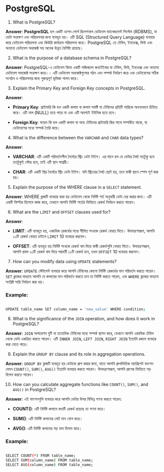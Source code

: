 # PostgreSQL

1. What is PostgreSQL?

**Answer**: **PostgreSQL** হল একটি ওপেন সোর্স রিলেশনাল ডেটাবেস ম্যানেজমেন্ট সিস্টেম (RDBMS), যা ডেটা সংরক্ষণ এবং পরিচালনার জন্য ব্যবহৃত হয়। এটি SQL (Structured Query Language) ব্যবহার করে ডেটাবেস পরিচালনা এবং কিউরি কার্যক্রম পরিচালনা করে। PostgreSQL তে টেবিল, ইনডেক্স, ভিউ এবং অন্যান্য ডেটাবেস অবজেক্ট সহ অনেক উন্নত বৈশিষ্ট্য রয়েছে।

2. What is the purpose of a database schema in PostgreSQL?

**Answer**: PostgreSQL-এ ডেটাবেস স্কিমা একটি লজিক্যাল কনটেইনার যা টেবিল, ভিউ, ইনডেক্স এবং অন্যান্য ডেটাবেস অবজেক্ট সংরক্ষণ করে।। এটি ডেটাবেস অবজেক্টগুলোর গঠন এবং সম্পর্ক নির্ধারণ করে এবং ডেটাবেসের সঠিক সংগঠন ও পরিচালনার জন্য গুরুত্বপূর্ণ ভূমিকা পালন করে।

3. Explain the Primary Key and Foreign Key concepts in PostgreSQL.

**Answer**:

 * **Primary Key**: প্রাইমারি কি হল একটি কলাম বা কলাম সমষ্টি যা টেবিলের প্রতিটি সারিকে অনন্যভাবে চিহ্নিত করে। এটি নাল (NULL) হতে পারে না এবং এটি অবশ্যই ইউনিক হতে হবে।

 * **Foreign Key**: ফরেন কি হল একটি কলাম যা অন্য টেবিলের প্রাইমারি কির সাথে সম্পর্কিত থাকে, যা ডেটাবেসের মধ্যে সম্পর্ক তৈরি করে।

4. What is the difference between the ```VARCHAR``` and ```CHAR``` data types?

**Answer**:

* **VARCHAR**: এটি একটি পরিবর্তনশীল দৈর্ঘ্যের স্ট্রিং ডেটা টাইপ। এর মানে হল যে ডেটার দৈর্ঘ্য যতটুকু হবে ততটুকুই স্টোর হবে, তাই এটি স্থান সাশ্রয়ী।

* **CHAR**: এটি একটি স্থির দৈর্ঘ্যের স্ট্রিং ডেটা টাইপ। যদি স্ট্রিংয়ের দৈর্ঘ্য ছোট হয়, তবে বাকী স্থানে স্পেস পূর্ণ করা হয়।

5. Explain the purpose of the WHERE clause in a ```SELECT``` statement.

**Answer**: WHERE ক্লজটি ব্যবহার করা হয় ডেটাবেস থেকে নির্দিষ্ট শর্ত অনুযায়ী ডেটা বের করার জন্য। এটি একটি ফিল্টার হিসেবে কাজ করে, যেখানে আপনি নির্দিষ্ট শর্তের ভিত্তিতে রেকর্ড নির্বাচন করতে পারেন।

6. What are the ```LIMIT``` and ```OFFSET``` clauses used for?

**Answer**:

* **LIMIT**: এটি ব্যবহৃত হয়, একাধিক রেকর্ডের মধ্যে সীমিত সংখ্যক রেকর্ড ফেরত দিতে। উদাহরণস্বরূপ, আপনি ১০টি রেকর্ড ফেরত চাইলে ```LIMIT``` 10 ব্যবহার করবেন।

* **OFFSET**: এটি ব্যবহৃত হয় নির্দিষ্ট সংখ্যক রেকর্ড বাদ দিয়ে বাকী রেকর্ডগুলি ফেরত দিতে। উদাহরণস্বরূপ, আপনি প্রথম ১০টি রেকর্ড বাদ দিয়ে পরবর্তী ১০টি রেকর্ড চান, তখন ```OFFSET``` 10 ব্যবহার করবেন।


7. How can you modify data using ```UPDATE``` statements?

**Answer**: ```UPDATE``` স্টেটমেন্ট ব্যবহার করে আপনি টেবিলের কোনো নির্দিষ্ট রেকর্ডের মান পরিবর্তন করতে পারেন। ```SET``` ক্লজের মাধ্যমে আপনি যে কলামের মান পরিবর্তন করতে চান তা নির্দিষ্ট করতে পারেন, এবং ```WHERE``` ক্লজের মাধ্যমে সংশ্লিষ্ট সারি নির্বাচন করা হয়।

### Example:

``` bash

UPDATE table_name SET column_name = 'new_value' WHERE condition;

```

8. What is the significance of the ```JOIN``` operation, and how does it work in PostgreSQL?

**Answer**: ```JOIN``` অপারেশন দুটি বা ততোধিক টেবিলের মধ্যে সম্পর্ক স্থাপন করে, যেখানে আপনি একাধিক টেবিল থেকে ডেটা একত্রিত করতে পারেন। এটি ```INNER JOIN```, ```LEFT JOIN```, ```RIGHT JOIN``` ইত্যাদি রকমে ব্যবহার করা যেতে পারে।

9. Explain the ```GROUP BY``` clause and its role in aggregation operations.

**Answer**: ```GROUP BY``` ক্লজটি ব্যবহৃত হয় ডেটাকে গ্রুপ করার জন্য, যাতে আপনি গ্রুপভিত্তিক অ্যাগ্রিগেট ফাংশন যেমন ```COUNT()```, ```SUM()```, ```AVG()``` ইত্যাদি ব্যবহার করতে পারেন। উদাহরণস্বরূপ, আপনি গ্রুপের ভিত্তিতে গড় হিসাব করতে পারেন।

10. How can you calculate aggregate functions like ```COUNT()```, ```SUM()```, and ```AVG()``` in PostgreSQL?

**Answer**: এই ফাংশনগুলি ব্যবহার করে আপনি ডেটার উপর বিভিন্ন গণনা করতে পারেন:

* **COUNT()**: এটি নির্দিষ্ট কলামে কতটি রেকর্ড রয়েছে তা গণনা করে।

* **SUM()**: এটি নির্দিষ্ট কলামের মোট মান যোগ করে।

* **AVG()**: এটি নির্দিষ্ট কলামের গড় মান হিসাব করে।

### Example:

``` bash

SELECT COUNT(*) FROM table_name;
SELECT SUM(column_name) FROM table_name;
SELECT AVG(column_name) FROM table_name;

```
